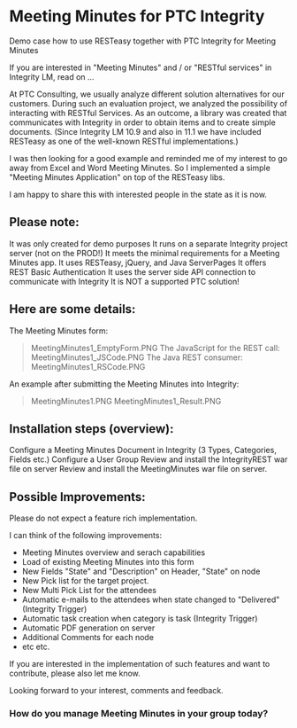 # Meeting Minutes for PTC Integrity
Demo case how to use RESTeasy together with PTC Integrity for Meeting Minutes

If you are interested in "Meeting Minutes" and / or "RESTful services" in Integrity LM, read on ...

At PTC Consulting, we usually analyze different solution alternatives for our customers. During such an evaluation project, we analyzed the possibility of interacting with RESTful Services. As an outcome, a library was created that communicates with Integrity in order to obtain items and to create simple documents. (Since Integrity LM 10.9 and also in 11.1 we have included RESTeasy as one of the well-known RESTful implementations.)

I was then looking for a good example and reminded me of my interest to go away from Excel and Word Meeting Minutes. So I implemented a simple "Meeting Minutes Application" on top of the RESTeasy libs.

I am happy to share this with interested people in the state as it is now.
 
## Please note:
It was only created for demo purposes
It runs on a separate Integrity project server (not on the PROD!)
It meets the minimal requirements for a Meeting Minutes app.
It uses RESTeasy, jQuery, and Java ServerPages
It offers REST Basic Authentication
It uses the server side API connection to communicate with Integrity
It is NOT a supported PTC solution!

## Here are some details:
The Meeting Minutes form:
> MeetingMinutes1_EmptyForm.PNG
The JavaScript for the REST call:
> MeetingMinutes1_JSCode.PNG
The Java REST consumer:
> MeetingMinutes1_RSCode.PNG

An example after submitting the Meeting Minutes into Integrity:

> MeetingMinutes1.PNG
> MeetingMinutes1_Result.PNG
 
## Installation steps (overview):
Configure a Meeting Minutes Document in Integrity (3 Types, Categories, Fields etc.)
Configure a User Group
Review and install the IntegrityREST war file on server
Review and install the MeetingMinutes war file on server.
 
## Possible Improvements:
Please do not expect a feature rich implementation.
 
I can think of the following improvements:

- Meeting Minutes overview and serach capabilities
- Load of existing Meeting Minutes into this form
- New Fields "State" and "Description" on Header, "State" on node
- New Pick list for the target project.
- New Multi Pick List for the attendees
- Automatic e-mails to the attendees when state changed to "Delivered" (Integrity Trigger)
- Automatic task creation when category is task (Integrity Trigger)
- Automatic PDF generation on server
- Additional Comments for each node
- etc etc.
 
If you are interested in the implementation of such features and want to contribute, please also let me know.
 
Looking forward to your interest, comments and feedback.
 
 
### How do you manage Meeting Minutes in your group today?
